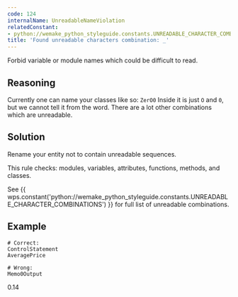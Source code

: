 ```yaml
---
code: 124
internalName: UnreadableNameViolation
relatedConstant:
- python://wemake_python_styleguide.constants.UNREADABLE_CHARACTER_COMBINATIONS
title: 'Found unreadable characters combination: _'
---
```


Forbid variable or module names which could be difficult to read.

## Reasoning
Currently one can name your classes like so: `ZerO0` Inside it is
just `O` and `0`, but we cannot tell it from the word. There are a
lot other combinations which are unreadable.

## Solution
Rename your entity not to contain unreadable sequences.

This rule checks: modules, variables, attributes, functions, methods,
and classes.

See
{{ wps.constant('python://wemake_python_styleguide.constants.UNREADABLE_CHARACTER_COMBINATIONS') }}
for full list of unreadable combinations.

## Example

    # Correct:
    ControlStatement
    AveragePrice
    
    # Wrong:
    Memo0Output

<div class="versionadded">

0.14

</div>